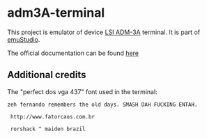 # adm3A-terminal

This project is emulator of device [LSI ADM-3A](http://en.wikipedia.org/wiki/ADM-3A) terminal.
It is part of [emuStudio](https://www.emustudio.net/).

The official documentation can be found [here](https://www.emustudio.net/docuser/mits_altair_8800/index/#terminal-code-adm3a-terminal-code)

## Additional credits

The "perfect dos vga 437" font used in the terminal:

```
zeh fernando remembers the old days. SMASH DAH FUCKING ENTAH.

 http://www.fatorcaos.com.br

 rorshack ^ maiden brazil
```
